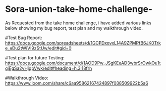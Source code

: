 # Sora-union-take-home-challenge-

As Requested from the take home challenge, i have added various links below showing my bug report, test plan and my walkthrough video.

#Test Bug Report:
https://docs.google.com/spreadsheets/d/1GCPDxovxL14A9ZPMPfB6JK0Trke_eDu2tWiVI9zStUw/edit#gid=0

#Test plan for future Testing:
https://docs.google.com/document/d/1AOD9Pw_JSgKEeAD3wbrSrOwkOu1tgjEgSa2vHjqpVwk/edit#heading=h.3l18frh

#Walkthrough Video:
https://www.loom.com/share/c6aa95862167424897f038509922b5a6
